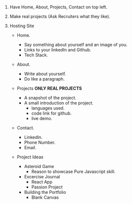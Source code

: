 1. Have Home, About, Projects, Contact on top left.
2. Make real projects (Ask Recruiters what they like).
3. Hosting Site 

    - Home.
        - Say something about yourself and an image of you.
        - Links to your linkedIn and Github.
        - Tech Stack.

    - About.
        - Write about yourself. 
        - Do like a paragraph.

    - Projects **ONLY REAL PROJECTS**
        - A snapshot of the project.
        - A small introduction of the project.
            - languages used.
            - code link for github.
            - live demo.

    - Contact. 
        - LinkedIn.
        - Phone Number.
        - Email.

 
    - Project Ideas 
        - Asteroid Game
            - Reason to showcase Pure Javascript skill.
        - Excercise Journal
            - React App 
            - Passion Project
        - Building the Portfolio 
            - Blank Canvas 
